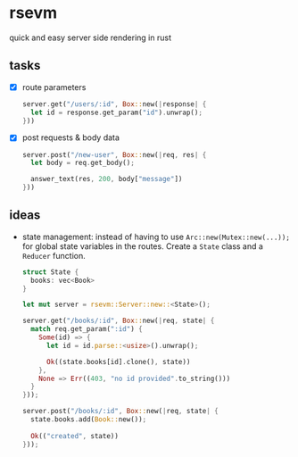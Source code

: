 # rsevm
quick and easy server side rendering in rust

## tasks

- [x] route parameters
  ```rust
  server.get("/users/:id", Box::new(|response| {
    let id = response.get_param("id").unwrap();
  }))
  ```

- [x] post requests & body data
  ```rust
  server.post("/new-user", Box::new(|req, res| {
  	let body = req.get_body();

  	answer_text(res, 200, body["message"])
  }))
  ```
## ideas

- state management: instead of having to use `Arc::new(Mutex::new(...));` for global state variables in the routes. Create a `State` class and a `Reducer` function.
  ```rust
  struct State {
    books: vec<Book>
  }
  
  let mut server = rsevm::Server::new::<State>();
  
  server.get("/books/:id", Box::new(|req, state| {
    match req.get_param(":id") {
      Some(id) => {
        let id = id.parse::<usize>().unwrap();

        Ok((state.books[id].clone(), state))
      },
      None => Err((403, "no id provided".to_string()))
    }
  }));
  
  server.post("/books/:id", Box::new(|req, state| {
    state.books.add(Book::new());
    
    Ok(("created", state))
  }));
  ```
